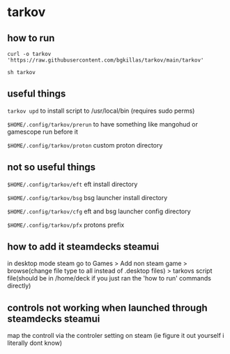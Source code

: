 # tarkov

## how to run

``curl -o tarkov 'https://raw.githubusercontent.com/bgkillas/tarkov/main/tarkov'``

``sh tarkov``

## useful things

``tarkov upd`` to install script to /usr/local/bin (requires sudo perms)

``$HOME/.config/tarkov/prerun`` to have something like mangohud or gamescope run before it

``$HOME/.config/tarkov/proton`` custom proton directory

## not so useful things

``$HOME/.config/tarkov/eft`` eft install directory

``$HOME/.config/tarkov/bsg`` bsg launcher install directory

``$HOME/.config/tarkov/cfg`` eft and bsg launcher config directory

``$HOME/.config/tarkov/pfx`` protons prefix

## how to add it steamdecks steamui

in desktop mode steam go to 
Games > Add non steam game > browse(change file type to all instead of .desktop files) > tarkovs script file(should be in /home/deck if you just ran the 'how to run' commands directly)

## controls not working when launched through steamdecks steamui

map the controll via the controler setting on steam (ie figure it out yourself i literally dont know)
